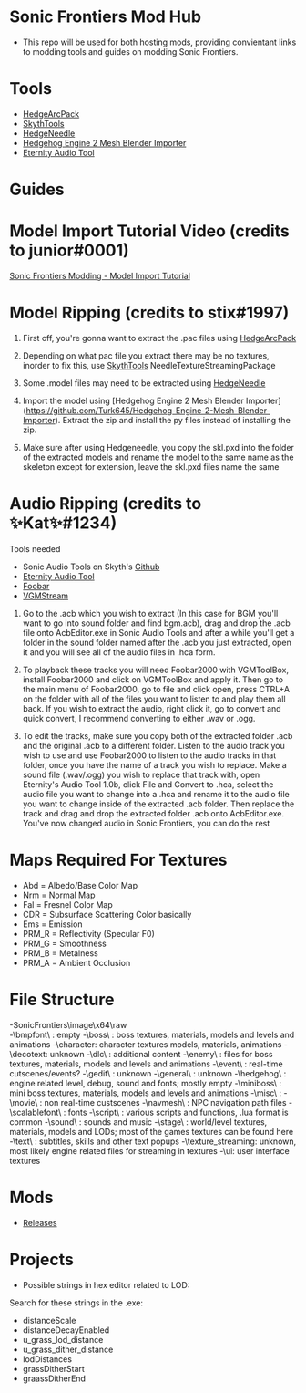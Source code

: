 # Sonic Frontiers Mod Hub
- This repo will be used for both hosting mods, providing convientant links to modding tools and guides on modding Sonic Frontiers. 

# Tools
- [HedgeArcPack](https://cdn.discordapp.com/attachments/987489054377508924/1039653178494431272/HedgeArcPack_WIP_Frontiers.7z)
- [SkythTools](https://github.com/blueskythlikesclouds/SkythTools)
- [HedgeNeedle](https://cdn.discordapp.com/attachments/464963211410669579/1039655306378100816/HedgeNeedle.7z)
- [Hedgehog Engine 2 Mesh Blender Importer](https://github.com/Turk645/Hedgehog-Engine-2-Mesh-Blender-Importer)
- [Eternity Audio Tool](https://animegamemods.freeforums.net/thread/618/eternity-audio-tool-link-tutorial)

# Guides

# Model Import Tutorial Video (credits to junior#0001)

[Sonic Frontiers Modding - Model Import Tutorial](https://youtu.be/B_-YJ2I1_M4)


# Model Ripping (credits to stix#1997)

1. First off, you're gonna want to extract the .pac files using [HedgeArcPack](https://cdn.discordapp.com/attachments/987489054377508924/1039653178494431272/HedgeArcPack_WIP_Frontiers.7z)

2. Depending on what pac file you extract there may be no textures, inorder to fix this, use [SkythTools](https://github.com/blueskythlikesclouds/SkythTools) NeedleTextureStreamingPackage

3. Some .model files may need to be extracted using [HedgeNeedle](https://cdn.discordapp.com/attachments/464963211410669579/1039655306378100816/HedgeNeedle.7z)

4. Import the model using [Hedgehog Engine 2 Mesh Blender Importer] (https://github.com/Turk645/Hedgehog-Engine-2-Mesh-Blender-Importer). Extract the zip and install the py files instead of installing the zip.

5. Make sure after using Hedgeneedle, you copy the skl.pxd into the folder of the extracted models and rename the model to the same name as the skeleton except for extension, leave the skl.pxd files name the same

# Audio Ripping (credits to ✨Kat✨#1234)

Tools needed
- Sonic Audio Tools on Skyth's [Github](https://github.com/blueskythlikesclouds/SkythTools)
- [Eternity Audio Tool](https://animegamemods.freeforums.net/thread/618/eternity-audio-tool-link-tutorial)
- [Foobar](https://www.foobar2000.org/download)
- [VGMStream](https://discord.com/channels/945689739447664640/987489054377508924/1041368205077254144)

1. Go to the .acb which you wish to extract (In this case for BGM you'll want to go into sound folder and find bgm.acb), drag and drop the .acb file onto AcbEditor.exe in Sonic Audio Tools and after a while you'll get a folder in the sound folder named after the .acb you just extracted, open it and you will see all of the audio files in .hca form.

2. To playback these tracks you will need Foobar2000 with VGMToolBox, install Foobar2000 and click on VGMToolBox and apply it. Then go to the main menu of Foobar2000, go to file and click open, press CTRL+A on the folder with all of the files you want to listen to and play them all back. If you wish to extract the audio, right click it, go to convert and quick convert, I recommend converting to either .wav or .ogg.

3. To edit the tracks, make sure you copy both of the extracted folder .acb and the original .acb to a different folder. Listen to the audio track you wish to use and use Foobar2000 to listen to the audio tracks in that folder, once you have the name of a track you wish to replace. Make a sound file (.wav/.ogg) you wish to replace that track with, open Eternity's Audio Tool 1.0b, click File and Convert to .hca, select the audio file you want to change into a .hca and rename it to the audio file you want to change inside of the extracted .acb folder. Then replace the track and drag and drop the extracted folder .acb onto AcbEditor.exe. You've now changed audio in Sonic Frontiers, you can do the rest


# Maps Required For Textures

- Abd = Albedo/Base Color Map
- Nrm = Normal Map
- Fal = Fresnel Color Map
- CDR = Subsurface Scattering Color basically
- Ems = Emission 
- PRM_R = Reflectivity (Specular F0)
- PRM_G = Smoothness 
- PRM_B = Metalness 
- PRM_A = Ambient Occlusion

# File Structure

-SonicFrontiers\image\x64\raw\
  -\bmpfont\ : empty
  -\boss\ : boss textures, materials, models and levels and animations
  -\character\: character textures models, materials, animations
  -\decotext\: unknown
  -\dlc\ : additional content
  -\enemy\ : files for boss textures, materials, models and levels and animations
  -\event\ : real-time cutscenes/events? 
  -\gedit\ : unknown
  -\general\ : unknown
  -\hedgehog\ : engine related level, debug, sound and fonts; mostly empty
  -\miniboss\ : mini boss textures, materials, models and levels and animations
  -\misc\ : 
  -\movie\ : non real-time custscenes
  -\navmesh\ : NPC navigation path files
  -\scalablefont\ : fonts
  -\script\ : various scripts and functions, .lua format is common
  -\sound\ : sounds and music
  -\stage\ : world/level textures, materials, models and LODs; most of the games textures can be found here
  -\text\ : subtitles, skills and other text popups
  -\texture_streaming\: unknown, most likely engine related files for streaming in textures
  -\ui\: user interface textures

# Mods

- [Releases](https://github.com/CamoRF/Sonic-Frontiers-Mod-Hub/releases)

# Projects

- Possible strings in hex editor related to LOD:

Search for these strings in the .exe:

- distanceScale
- distanceDecayEnabled
- u_grass_lod_distance
- u_grass_dither_distance
- lodDistances
- grassDitherStart
- graassDitherEnd
